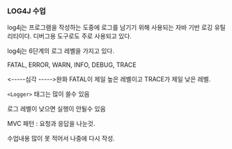 ### LOG4J 수업 

log4j는 프로그램을 작성하는 도중에 로그를 남기기 위해 사용되는 자바 기반 로깅 유틸리티이다. 디버그용 도구로도 주로 사용되고 있다. 

log4j는 6단계의 로그 레벨을 가지고 있다. 

FATAL, ERROR, WARN, INFO, DEBUG, TRACE 

<-----심각   ----->완화 FATAL이 제일 높은 레벨이고 TRACE가 제일 낮은 레벨.

`<Logger>` 태그는 많이 쓸수 있음 

로그 레벨이 낮으면 실행이 안될수 있음 

MVC 패턴 : 요청과 응답을 나눈것.

수업내용 많이 못 적어서 나중에 다시 작성.
